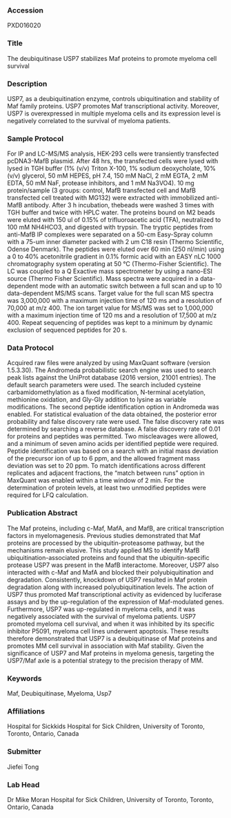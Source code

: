 ### Accession
PXD016020

### Title
The deubiquitinase USP7 stabilizes Maf proteins to promote myeloma cell survival

### Description
USP7, as a deubiquitination enzyme, controls ubiquitination and stability of Maf family  proteins. USP7 promotes Maf transcriptional activity. Moreover, USP7 is overexpressed in  multiple myeloma cells and its expression level is negatively correlated to the survival  of myeloma patients.

### Sample Protocol
For IP and LC-MS/MS analysis, HEK-293 cells were transiently transfected pcDNA3-MafB  plasmid. After 48 hrs, the transfected cells were lysed with lysed in TGH buffer (1% (v/v) Triton X-100, 1% sodium deoxycholate, 10% (v/v) glycerol, 50 mM HEPES, pH 7.4, 150 mM NaCl, 2 mM EGTA, 2 mM EDTA, 50 mM NaF, protease inhibitors, and 1 mM Na3VO4). 10 mg protein/sample (3 groups: control, MafB transfected cell and MafB transfected cell treated with MG132) were extracted with  immobilized anti-MafB antibody. After 3 h incubation, thebeads were washed 3 times with  TGH buffer and twice with HPLC water. The proteins bound on M2 beads were eluted with 150 ul of 0.15% of trifluoroacetic acid (TFA), neutralized to 100 mM NH4HCO3, and digested with trypsin. The tryptic peptides from anti-MafB IP complexes were separated on a 50-cm Easy-Spray column with a 75-um inner diameter packed with 2 um C18 resin (Thermo Scientific, Odense Denmark). The peptides were eluted over 60 min (250 nl/min) using a 0 to 40% acetonitrile gradient in 0.1% formic acid with an EASY nLC 1000 chromatography system operating at 50 °C (Thermo-Fisher Scientific). The LC was coupled to a Q Exactive mass spectrometer by using a nano-ESI source (Thermo Fisher Scientific). Mass spectra were acquired in a data-dependent mode with an automatic switch between a full scan and up to 10 data-dependent MS/MS scans. Target value for the full scan MS spectra was 3,000,000 with a maximum injection time of 120 ms and a resolution of 70,000 at m/z 400. The ion target value for MS/MS was set to 1,000,000 with a maximum injection time of 120 ms and a resolution of 17,500 at m/z 400. Repeat sequencing of peptides was kept to a minimum by dynamic exclusion of sequenced peptides for 20 s.

### Data Protocol
Acquired raw files were analyzed by using MaxQuant software (version 1.5.3.30). The Andromeda probabilistic search engine was used to search peak  lists against the UniProt database (2016 version, 21001 entries). The default search parameters were used. The search included cysteine carbamidomethylation as a fixed modification, N-terminal acetylation, methionine oxidation, and Gly-Gly addition to lysine as variable modifications. The second peptide identification option in Andromeda was enabled. For statistical evaluation of the data obtained, the posterior error probability and false discovery rate were used. The false discovery rate was determined by searching a reverse database. A false discovery rate of 0.01 for proteins and peptides was permitted. Two miscleavages were allowed, and a minimum of seven amino acids per identified peptide were required. Peptide identification was based on a search with an initial mass deviation of the precursor ion of up to 6 ppm, and the allowed fragment mass deviation was set to 20 ppm. To match identifications across different replicates and adjacent fractions, the “match between runs” option in MaxQuant was enabled within a time window of 2 min. For the determination of protein levels, at least two unmodified peptides were required for LFQ calculation.

### Publication Abstract
The Maf proteins, including c-Maf, MafA, and MafB, are critical transcription factors in myelomagenesis. Previous studies demonstrated that Maf proteins are processed by the ubiquitin-proteasome pathway, but the mechanisms remain elusive. This study applied MS to identify MafB ubiquitination-associated proteins and found that the ubiquitin-specific protease USP7 was present in the MafB interactome. Moreover, USP7 also interacted with c-Maf and MafA and blocked their polyubiquitination and degradation. Consistently, knockdown of USP7 resulted in Maf protein degradation along with increased polyubiquitination levels. The action of USP7 thus promoted Maf transcriptional activity as evidenced by luciferase assays and by the up-regulation of the expression of Maf-modulated genes. Furthermore, USP7 was up-regulated in myeloma cells, and it was negatively associated with the survival of myeloma patients. USP7 promoted myeloma cell survival, and when it was inhibited by its specific inhibitor P5091, myeloma cell lines underwent apoptosis. These results therefore demonstrated that USP7 is a deubiquitinase of Maf proteins and promotes MM cell survival in association with Maf stability. Given the significance of USP7 and Maf proteins in myeloma genesis, targeting the USP7/Maf axle is a potential strategy to the precision therapy of MM.

### Keywords
Maf, Deubiquitinase, Myeloma, Usp7

### Affiliations
Hospital for Sickkids
Hospital for Sick Children, University of Toronto, Toronto, Ontario, Canada

### Submitter
Jiefei Tong

### Lab Head
Dr Mike Moran
Hospital for Sick Children, University of Toronto, Toronto, Ontario, Canada


